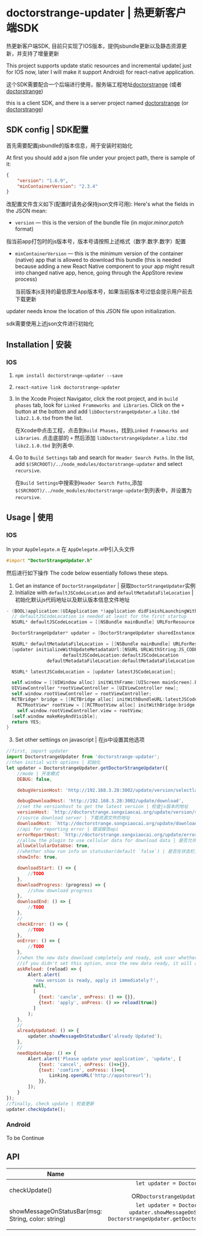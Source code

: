 # doctorstrange-updater  | 热更新客户端SDK
热更新客户端SDK, 目前只实现了IOS版本，提供jsbundle更新以及静态资源更新，并支持了增量更新

This project supports update static resources and incremental update( just for IOS now, later I will make it support Android) for react-native application.

这个SDK需要配合一个后端进行使用，服务端工程地址[doctorstrange](https://github.com/JimmyDaddy/doctorstrange "`github`")  (或者 [doctorstrange](http://gitlab.songxiaocai.org/ios/doctorstrange "`gitLab`"))

this is a client SDK, and there is a server project named [doctorstrange](https://github.com/JimmyDaddy/doctorstrange "`github`")  (or [doctorstrange](http://gitlab.songxiaocai.org/ios/doctorstrange "`gitLab`"))

## SDK config | SDK配置

首先需要配置jsbundle的版本信息，用于安装时初始化

At first you should add a json file under your project path, there is sample of it:
``` json
{
	"version": "1.6.9",
	"minContainerVersion": "2.3.4"
}
```
改配置文件含义如下(配置时请务必保持json文件可用):
Here's what the fields in the JSON mean:

* `version` — this is the version of the bundle file (in *major.minor.patch* format)

 指当前app打包时的js版本号，版本号请按照上述格式（数字.数字.数字）配置
* `minContainerVersion` — this is the minimum version of the container (native) app that is allowed to download this bundle (this is needed because adding a new React Native component to your app might result into changed native app, hence, going through the AppStore review process)

	当前版本js支持的最低原生App版本号，如果当前版本号过低会提示用户前去下载更新

updater needs know the location of this JSON file upon initialization.

sdk需要使用上述json文件进行初始化

## Installation | 安装

### IOS

1. `npm install doctorstrange-updater --save`
2. `react-native link doctorstrange-updater`
3. In the Xcode Project Navigator, click the root project, and in `build phases` tab, look for `Linked Frameworks and Libraries`. Click on the `+` button at the bottom and add `libDoctorstrangeUpdater.a` `libz.tbd` `libz2.1.0.tbd` from the list.

	在Xcode中点击工程，点击到`Build Phases`，找到`Linked Frameworks and Libraries`. 点击底部的 `+`  然后添加 `libDoctorstrangeUpdater.a` `libz.tbd` `libz2.1.0.tbd` 到列表中.
4. Go to `Build Settings` tab and search for `Header Search Paths`. In the list, add `$(SRCROOT)/../node_modules/doctorstrange-updater` and select `recursive`.

	在`Build Settings`中搜索到`Header Search Paths`,添加`$(SRCROOT)/../node_modules/doctorstrange-updater`到列表中，并设置为`recursive`.



## Usage | 使用

### IOS


In your `AppDelegate.m`
在 `AppDelegate.m`中引入头文件

``` objective-c
#import "DoctorStrangeUpdater.h"
```
然后进行如下操作
The code below essentially follows these steps.

1. Get an instance of `DoctorStrangeUpdater` | 获取`DoctorStrangeUpdater`实例
2. Initialize with `defaultJSCodeLocation` and `defaultMetadataFileLocation` | 初始化默认js代码地址以及默认版本信息文件地址

``` objective-c
- (BOOL)application:(UIApplication *)application didFinishLaunchingWithOptions:(NSDictionary *)launchOptions {
  // defaultJSCodeLocation is needed at least for the first startup
  NSURL* defaultJSCodeLocation = [[NSBundle mainBundle] URLForResource:@"main" withExtension:@"jsbundle"];

  DoctorStrangeUpdater* updater = [DoctorStrangeUpdater sharedInstance];

  NSURL* defaultMetadataFileLocation = [[NSBundle mainBundle] URLForResource:@"metadata" withExtension:@"json"];
  [updater initializeWithUpdateMetadataUrl:[NSURL URLWithString:JS_CODE_METADATA_URL]
                     defaultJSCodeLocation:defaultJSCodeLocation
               defaultMetadataFileLocation:defaultMetadataFileLocation ];

  NSURL* latestJSCodeLocation = [updater latestJSCodeLocation];

  self.window = [[UIWindow alloc] initWithFrame:[UIScreen mainScreen].bounds];
  UIViewController *rootViewController = [UIViewController new];
  self.window.rootViewController = rootViewController;
  RCTBridge* bridge = [[RCTBridge alloc] initWithBundleURL:latestJSCodeLocation moduleProvider:nil launchOptions:nil];
    RCTRootView* rootView = [[RCTRootView alloc] initWithBridge:bridge moduleName:@"UrAPP" initialProperties:nil];
    self.window.rootViewController.view = rootView;
  [self.window makeKeyAndVisible];
  return YES;
}
```

3. Set other settiings on javascript | 在js中设置其他选项

```javascript
//first, import updater
import DoctorstrangeUpdater from 'doctorstrange-updater';
//then initial with options | 初始化
let updater = DoctorstrangeUpdater.getDoctorStrangeUpdater({
	//mode | 开发模式
	DEBUG: false,

	debugVersionHost: 'http://192.168.3.28:3002/update/version/selectlatest',

	debugDownloadHost: 'http://192.168.3.28:3002/update/download',
	//set the versionhost to get the latest version | 检查js版本的地址
	versionHost: `http://doctorstrange.songxiaocai.org/update/version/selectlatest`,
	//source download server | 下载资源文件的地址
	downloadHost: `http://doctorstrange.songxiaocai.org/update/download`,
	//api for reporting error | 错误报告api
	errorReportHost: `http://doctorstrange.songxiaocai.org/update/errorreport`,
	//allow the plugin to use cellular data for download data | 是否允许用户使用蜂窝数据，默认不允许
	allowCellularDataUse: true,
	//whether show run info on statusbar(default `false`) | 是否在状态栏上显示插件运行信息
	showInfo: true,

	downloadStart: () => {
		//TODO
	},
	downloadProgress: (progress) => {
		//show download progress
	},
	downloadEnd: () => {
		//TODO
	},
	//
	checkError: () => {
		//TODO
	},
	onError: () => {
		//TODO
	},
	//when the new data download completely and ready, ask user whether apply it immediately,
	//if you didn't set this option, once the new data ready, it will apply immediatly
	askReload: (reload) => {
		Alert.alert(
		  'new version is ready, apply it immediately？',
		  null,
		  [
			{text: 'cancle', onPress: () => {}},
			{text: 'apply', onPress: () => reload(true)}
		  ]
		);
	},
	//
	alreadyUpdated: () => {
		updater.showMessageOnStatusBar('already Updated');
	},
	//
	needUpdateApp: () => {
		Alert.alert('Please update your application', 'update', [
			{text: 'cancel', onPress: ()=>{}},
			{text: 'comfirm', onPress: ()=>{
				Linking.openURL('http://appstoreurl');
			}},
		]);
	}
});
//finally, check update | 检查更新
updater.checkUpdate();
```


### Android

To be Continue

## API

| Name                    | exmaple  | Extra
| ----------------------- | :-------:| -------
| checkUpdate()     | ```let updater = DoctorstrangeUpdater.getDoctorStrangeUpdater() updater.checkUpdate()``` OR```DoctorstrangeUpdater.getDoctorStrangeUpdater().checkUpdate()```    |
| showMessageOnStatusBar(msg: String, color: string)| ```let updater = DoctorstrangeUpdater.getDoctorStrangeUpdater()		updater.showMessageOnStatusBar('already Updated', '#ffaa33');``` OR ``` DoctorstrangeUpdater.getDoctorStrangeUpdater().showMessageOnStatusBar('already Updated', '#ffaa33');```   |IOS only

